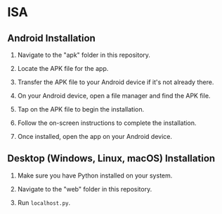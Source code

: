 # ISA



## Android Installation

1. Navigate to the "apk" folder in this repository.

2. Locate the APK file for the app.

3. Transfer the APK file to your Android device if it's not already there.

4. On your Android device, open a file manager and find the APK file.

5. Tap on the APK file to begin the installation.

6. Follow the on-screen instructions to complete the installation.

7. Once installed, open the app on your Android device.

## Desktop (Windows, Linux, macOS) Installation

1. Make sure you have Python installed on your system.

2. Navigate to the "web" folder in this repository.

3. Run `localhost.py`.

